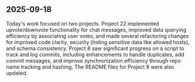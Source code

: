 ## 2025-09-18

Today's work focused on two projects. Project 22 implemented upvote/downvote functionality for chat messages, improved data querying efficiency by associating user votes, and made several refactoring changes for improved code clarity, security (hiding sensitive data like allowed hosts), and schema consistency.  Project 8 saw significant progress on a script to track and log commits, including enhancements to handle duplicates,  add commit messages, and improve synchronization efficiency through repo name tracking and hashing.  The README files for Project 8 were also updated.


